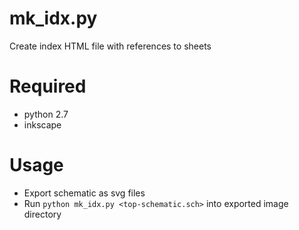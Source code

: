 mk_idx.py
=========

Create index HTML file with references to sheets

Required
========

  * python 2.7 
  * inkscape

Usage
=====

  * Export schematic as svg files
  * Run ```python mk_idx.py <top-schematic.sch>``` into exported image directory

